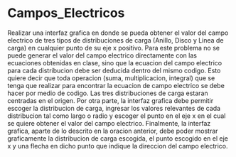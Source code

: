 # Campos_Electricos
Realizar una interfaz grafica en donde se pueda obtener el valor del campo electrico de tres tipos de distribuciones de carga (Anillo, Disco y Linea de carga) en cualquier punto de su eje x positivo. Para este problema no se puede generar el valor del campo electrico directamente con las ecuaciones obtenidas en clase, sino que la ecuacion del campo electrico para cada distribucion debe ser deducida dentro del mismo codigo. Esto quiere decir que toda operacion (suma, multiplicacion, integral) que se tenga que realizar para encontrar la ecuacion de campo electrico se debe hacer por medio de codigo. Las tres distribuciones de carga estaran centradas en el origen. Por otra parte, la interfaz grafica debe permitir escoger la distribucion de carga, ingresar los valores relevantes de cada distribucion tal como largo o radio y escoger el punto en el eje x en el cual se quiere obtener el valor del campo electrico. Finalmente, la interfaz grafica, aparte de lo descrito en la oracion anterior, debe poder mostrar graficamente la distribucion de carga escogida, el punto escogido en el eje x y una flecha en dicho punto que indique la direccion del campo electrico.
